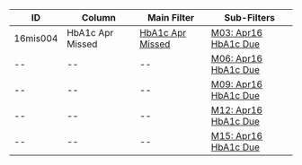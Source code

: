 ID | Column | Main Filter | Sub-Filters | 
-- | ------ | -------| -----------|
16mis004| HbA1c Apr Missed | [HbA1c Apr Missed](https://github.com/Edward-Yao31/Salud-Y-Vida-Report/blob/master/main-filters/missed/HbA1c%20Apr%20Missed) | [M03: Apr16 HbA1c Due](https://github.com/Edward-Yao31/Salud-Y-Vida-Report/blob/master/sub-filters/missed/M03:%20Apr16%20HbA1c%20Due)| 
-- |-- |-- |[M06: Apr16 HbA1c Due](https://github.com/Edward-Yao31/Salud-Y-Vida-Report/blob/master/sub-filters/missed/M06:%20Apr16%20HbA1c%20Due)|
-- |-- |-- |[M09: Apr16 HbA1c Due](https://github.com/Edward-Yao31/Salud-Y-Vida-Report/blob/master/sub-filters/missed/M09:%20Apr16%20HbA1c%20Due)| 
-- |-- |-- |[M12: Apr16 HbA1c Due](https://github.com/Edward-Yao31/Salud-Y-Vida-Report/blob/master/sub-filters/missed/M12:%20Apr16%20HbA1c%20Due)|
-- |-- |-- |[M15: Apr16 HbA1c Due](https://github.com/Edward-Yao31/Salud-Y-Vida-Report/blob/master/sub-filters/missed/M15:%20Apr16%20HbA1c%20Due)|
